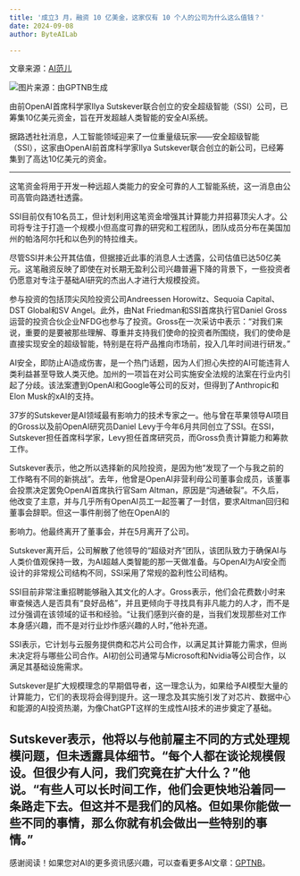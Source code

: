 ```yaml
---
title: '成立3 月，融资 10 亿美金，这家仅有 10 个人的公司为什么这么值钱？'
date: 2024-09-08
author: ByteAILab

---
```


文章来源：[AI范儿](https://www.aixinzhijie.com/article/6846606)

![图片来源：由GPTNB生成](http://www.jesonc.com/upload/3B33CB85B496C0CB6FBA4C2BD79320AD/1725521411373/FqF02YR3t6Ol2bl6x4V8Fkg48Eti.png)

由前OpenAI首席科学家Ilya Sutskever联合创立的安全超级智能（SSI）公司，已筹集10亿美元资金，旨在开发超越人类智能的安全AI系统。

据路透社社消息，人工智能领域迎来了一位重量级玩家——安全超级智能（SSI），这家由OpenAI前首席科学家Ilya Sutskever联合创立的新公司，已经筹集到了高达10亿美元的资金。

---
这笔资金将用于开发一种远超人类能力的安全可靠的人工智能系统，这一消息由公司高管向路透社透露。

SSI目前仅有10名员工，但计划利用这笔资金增强其计算能力并招募顶尖人才。公司将专注于打造一个规模小但高度可靠的研究和工程团队，团队成员分布在美国加州的帕洛阿尔托和以色列的特拉维夫。

尽管SSI并未公开其估值，但据接近此事的消息人士透露，公司估值已达50亿美元。这笔融资反映了即使在对长期无盈利公司兴趣普遍下降的背景下，一些投资者仍愿意对专注于基础AI研究的杰出人才进行大规模投资。

参与投资的包括顶尖风险投资公司Andreessen Horowitz、Sequoia Capital、DST Global和SV Angel。此外，由Nat Friedman和SSI首席执行官Daniel Gross运营的投资合伙企业NFDG也参与了投资。Gross在一次采访中表示：“对我们来说，重要的是要被那些理解、尊重并支持我们使命的投资者所围绕，我们的使命是直接实现安全的超级智能，特别是在将产品推向市场前，投入几年时间进行研发。”

AI安全，即防止AI造成伤害，是一个热门话题，因为人们担心失控的AI可能违背人类利益甚至导致人类灭绝。加州的一项旨在对公司实施安全法规的法案在行业内引起了分歧。该法案遭到OpenAI和Google等公司的反对，但得到了Anthropic和Elon Musk的xAI的支持。

37岁的Sutskever是AI领域最有影响力的技术专家之一。他与曾在苹果领导AI项目的Gross以及前OpenAI研究员Daniel Levy于今年6月共同创立了SSI。在SSI，Sutskever担任首席科学家，Levy担任首席研究员，而Gross负责计算能力和筹款工作。

Sutskever表示，他之所以选择新的风险投资，是因为他“发现了一个与我之前的工作略有不同的新挑战”。去年，他曾是OpenAI非营利母公司董事会成员，该董事会投票决定罢免OpenAI首席执行官Sam Altman，原因是“沟通破裂”。不久后，他改变了主意，并与几乎所有OpenAI员工一起签署了一封信，要求Altman回归和董事会辞职。但这一事件削弱了他在OpenAI的

影响力。他最终离开了董事会，并在5月离开了公司。

Sutskever离开后，公司解散了他领导的“超级对齐”团队，该团队致力于确保AI与人类价值观保持一致，为AI超越人类智能的那一天做准备。与OpenAI为AI安全而设计的非常规公司结构不同，SSI采用了常规的盈利性公司结构。

SSI目前非常注重招聘能够融入其文化的人才。Gross表示，他们会花费数小时来审查候选人是否具有“良好品格”，并且更倾向于寻找具有非凡能力的人才，而不是过分强调在该领域的证书和经验。“让我们感到兴奋的是，当我们发现那些对工作本身感兴趣，而不是对行业炒作感兴趣的人时，”他补充道。

SSI表示，它计划与云服务提供商和芯片公司合作，以满足其计算能力需求，但尚未决定将与哪些公司合作。AI初创公司通常与Microsoft和Nvidia等公司合作，以满足其基础设施需求。

Sutskever是扩大规模理念的早期倡导者，这一理念认为，如果给予AI模型大量的计算能力，它们的表现将会得到提升。这一理念及其实施引发了对芯片、数据中心和能源的AI投资热潮，为像ChatGPT这样的生成性AI技术的进步奠定了基础。

Sutskever表示，他将以与他前雇主不同的方式处理规模问题，但未透露具体细节。“每个人都在谈论规模假设。但很少有人问，我们究竟在扩大什么？”他说。“有些人可以长时间工作，他们会更快地沿着同一条路走下去。但这并不是我们的风格。但如果你能做一些不同的事情，那么你就有机会做出一些特别的事情。”
---
感谢阅读！如果您对AI的更多资讯感兴趣，可以查看更多AI文章：[GPTNB](https://gptnb.com)。